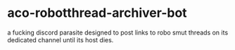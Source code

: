 # aco-robotthread-archiver-bot
a fucking discord parasite designed to post links to robo smut threads on its dedicated channel until its host dies.

